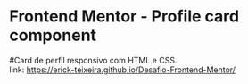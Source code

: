 # Frontend Mentor - Profile card component<br>

#Card de perfil responsivo com HTML e CSS.<br>
link: https://erick-teixeira.github.io/Desafio-Frontend-Mentor/
